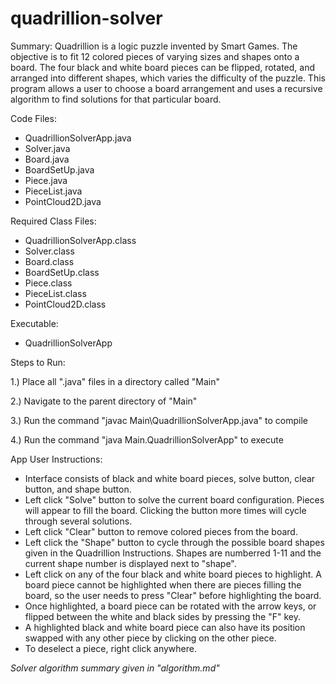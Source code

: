 # quadrillion-solver

Summary:
Quadrillion is a logic puzzle invented by Smart Games. The objective is to fit 12 colored pieces of varying sizes and shapes onto a board. The four black and white board pieces can be flipped, rotated, and arranged into different shapes, which varies the difficulty of the puzzle. This program allows a user to choose a board arrangement and uses a recursive algorithm to find solutions for that particular board.


Code Files:
- QuadrillionSolverApp.java
- Solver.java
- Board.java
- BoardSetUp.java
- Piece.java
- PieceList.java
- PointCloud2D.java


Required Class Files:
- QuadrillionSolverApp.class
- Solver.class
- Board.class
- BoardSetUp.class
- Piece.class
- PieceList.class
- PointCloud2D.class


Executable:
- QuadrillionSolverApp


Steps to Run:

1.) Place all ".java" files in a directory called "Main"

2.) Navigate to the parent directory of "Main"

3.) Run the command "javac Main\QuadrillionSolverApp.java" to compile

4.) Run the command "java Main.QuadrillionSolverApp" to execute
  


App User Instructions:
- Interface consists of black and white board pieces, solve button, clear button, and shape button.
- Left click "Solve" button to solve the current board configuration. Pieces will appear to fill the board. Clicking the button more times will cycle through several solutions.
- Left click "Clear" button to remove colored pieces from the board.
- Left click the "Shape" button to cycle through the possible board shapes given in the Quadrillion Instructions. Shapes are numberred 1-11 and the current shape number is displayed next to "shape".
- Left click on any of the four black and white board pieces to highlight. A board piece cannot be highlighted when there are pieces filling the board, so the user needs to press "Clear" before highlighting the board.
- Once highlighted, a board piece can be rotated with the arrow keys, or flipped between the white and black sides by pressing the "F" key.
- A highlighted black and white board piece can also have its position swapped with any other piece by clicking on the other piece.
- To deselect a piece, right click anywhere.


*Solver algorithm summary given in "algorithm.md"*
